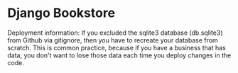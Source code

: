# Django Bookstore

Deployment information: If you excluded the sqlite3 database (db.sqlite3) from Github via gitignore, then you have to recreate your database from scratch. This is common practice, because if you have a business that has data, you don't want to lose those data each time you deploy changes in the code.